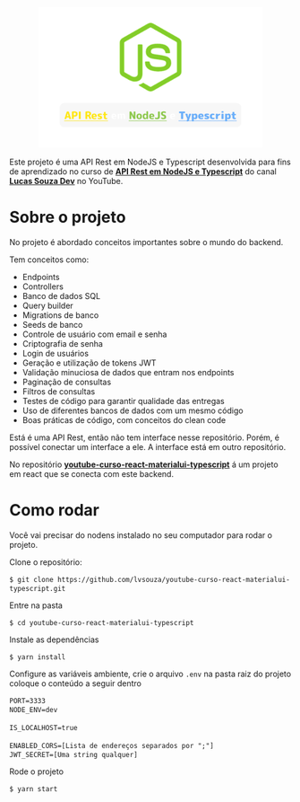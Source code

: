 <p align="center">
  <img src="./docs/Capa do curso.png" width="400" />
</p>

Este projeto é uma API Rest em NodeJS e Typescript desenvolvida para fins de aprendizado no curso de **[API Rest em NodeJS e Typescript](https://youtu.be/SVepTuBK4V0)** do canal **[Lucas Souza Dev](https://www.youtube.com/c/LucasSouzaDev)** no YouTube. 


# Sobre o projeto

No projeto é abordado conceitos importantes sobre o mundo do backend.

Tem conceitos como:
- Endpoints
- Controllers
- Banco de dados SQL
- Query builder
- Migrations de banco
- Seeds de banco
- Controle de usuário com email e senha
- Criptografia de senha
- Login de usuários
- Geração e utilização de tokens JWT
- Validação minuciosa de dados que entram nos endpoints
- Paginação de consultas
- Filtros de consultas
- Testes de código para garantir qualidade das entregas
- Uso de diferentes bancos de dados com um mesmo código
- Boas práticas de código, com conceitos do clean code


Está é uma API Rest, então não tem interface nesse repositório. Porém, é possível conectar um interface a ele. A interface está em outro repositório.

No repositório **[youtube-curso-react-materialui-typescript](https://github.com/Player35Oficial/youtube-curso-react-materialui-typescript-integracao-curso-api-node)** á um projeto em react que se conecta com este backend.


# Como rodar 

Você vai precisar do nodens instalado no seu computador para rodar o projeto.

Clone o repositório:
```
$ git clone https://github.com/lvsouza/youtube-curso-react-materialui-typescript.git
```

Entre na pasta
```
$ cd youtube-curso-react-materialui-typescript
```

Instale as dependências
```
$ yarn install
```

Configure as variáveis ambiente, crie o arquivo `.env` na pasta raiz do projeto coloque o conteúdo a seguir dentro
```
PORT=3333
NODE_ENV=dev

IS_LOCALHOST=true

ENABLED_CORS=[Lista de endereços separados por ";"]
JWT_SECRET=[Uma string qualquer]
```

Rode o projeto
```
$ yarn start
```
